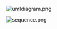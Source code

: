![umldiagram.png](https://ivonani.github.io/umletino-diagram-load/umldiagram.png)

![sequence.png](https://ivonani.github.io/umletino-diagram-load/sequence.png)

